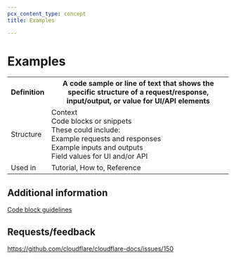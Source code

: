 ```yaml
---
pcx_content_type: concept
title: Examples

---
```


# Examples

<table>
    <tr>
        <th style="width:15%">Definition</th>
        <th>A code sample or line of text that shows the specific structure of a request/response, input/output, or value for UI/API elements</th>
    </tr>
    <tr>
        <td>Structure</td>
        <td>Context<br/>Code blocks or snippets<br/>These could include:<br/>Example requests and responses<br/>Example inputs and outputs<br/>Field values for UI and/or API</td>
    </tr>
    <tr>
        <td>Used in</td>
        <td>Tutorial, How to, Reference</td>
    </tr>
</table>

## Additional information

[Code block guidelines](/style-guide/grammar-and-formatting/code-block-guidelines/)

## Requests/feedback

https://github.com/cloudflare/cloudflare-docs/issues/150
